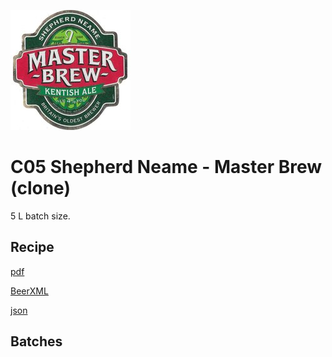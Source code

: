 ![logo](./C05_Shepherd_Neame_Master_Brew_clone.jpeg)

# C05 Shepherd Neame - Master Brew (clone)

5 L batch size.

## Recipe

[pdf](./C05_Shepherd_Neame_Master_Brew_clone.pdf)

[BeerXML](./C05_Shepherd_Neame_Master_Brew_clone.xml)

[json](./C05_Shepherd_Neame_Master_Brew_clone.json)

## Batches
